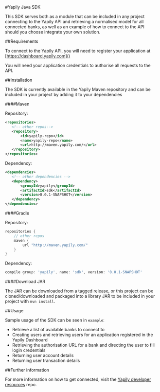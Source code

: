 #Yapily Java SDK

This SDK serves both as a module that can be included in any project connecting to the Yapily API and retrieving a normalised model for all
connected banks, as well as an example of how to connect to the API should you choose integrate your own solution.

##Requirements

To connect to the Yapily API, you will need to register your application at [https://dashboard.yapily.com]()

You will need your application credentials to authorise all requests to the API.

##Installation

The SDK is currently available in the Yapily Maven repository and can be included in your project 
by adding it to your dependencies

####Maven

Repository:

```xml
<repositories>
   <!-- other repos-->
   <repository>
       <id>yapily-repo</id>
       <name>yapily-repo</name>
       <url>http://maven.yapily.com/</url>
   </repository>
</repositories>
```

Dependency:

```xml
<dependencies>
   <!-- other dependencies -->
   <dependency>
       <groupId>yapily</groupId>
       <artifactId>sdk</artifactId>
       <version>0.0.1-SNAPSHOT</version>
   </dependency>
</dependencies>
```

####Gradle

Repository:

```groovy
repositories {
    // other repos
    maven {
        url "http://maven.yapily.com/"
    }
}
```

Dependency:

```groovy
compile group: 'yapily', name: 'sdk', version: '0.0.1-SNAPSHOT'
```

####Download JAR

The JAR can be downloaded from a tagged release, or this project can be cloned/downloaded and packaged into a library JAR to be included
in your project with `mvn install`.

##Usage

Sample usage of the SDK can be seen in `example`:

- Retrieve a list of available banks to connect to
- Creating users and retrieving users for an application registered in the Yapily Dashboard
- Retrieving the authorisation URL for a bank and directing the user to fill login credentials
- Returning user account details
- Returning user transaction details

##Further information

For more information on how to get connected, visit the
[Yapily developer resources](https://github.com/yapily/developer-resources) repo.
